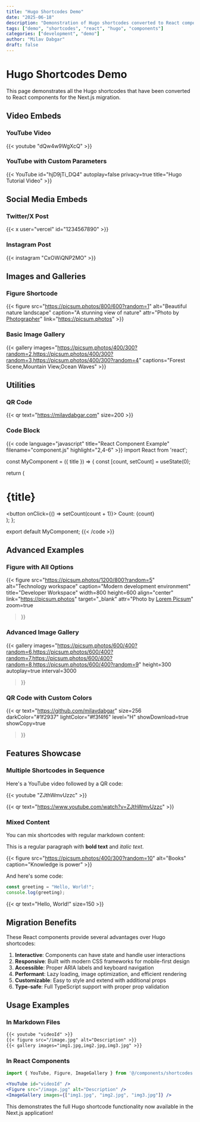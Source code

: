 ```yaml
---
title: "Hugo Shortcodes Demo"
date: "2025-06-18"
description: "Demonstration of Hugo shortcodes converted to React components"
tags: ["demo", "shortcodes", "react", "hugo", "components"]
categories: ["development", "demo"]
author: "Milav Dabgar"
draft: false
---
```


# Hugo Shortcodes Demo

This page demonstrates all the Hugo shortcodes that have been converted to React components for the Next.js migration.

## Video Embeds

### YouTube Video
{{< youtube "dQw4w9WgXcQ" >}}

### YouTube with Custom Parameters
{{< YouTube id="hjD9jTi_DQ4" autoplay=false privacy=true title="Hugo Tutorial Video" >}}

## Social Media Embeds

### Twitter/X Post
{{< x user="vercel" id="1234567890" >}}

### Instagram Post
{{< instagram "CxOWiQNP2MO" >}}

## Images and Galleries

### Figure Shortcode
{{< figure src="https://picsum.photos/800/600?random=1" alt="Beautiful nature landscape" caption="A stunning view of nature" attr="Photo by [Photographer](https://picsum.photos)" link="https://picsum.photos" >}}

### Basic Image Gallery
{{< gallery images="https://picsum.photos/400/300?random=2,https://picsum.photos/400/300?random=3,https://picsum.photos/400/300?random=4" captions="Forest Scene,Mountain View,Ocean Waves" >}}

## Utilities

### QR Code
{{< qr text="https://milavdabgar.com" size=200 >}}

### Code Block
{{< code language="javascript" title="React Component Example" filename="component.js" highlight="2,4-6" >}}
import React from 'react';

const MyComponent = ({ title }) => {
  const [count, setCount] = useState(0);
  
  return (
    <div>
      <h1>{title}</h1>
      <button onClick={() => setCount(count + 1)}>
        Count: {count}
      </button>
    </div>
  );
};

export default MyComponent;
{{< /code >}}

## Advanced Examples

### Figure with All Options
{{< figure 
  src="https://picsum.photos/1200/800?random=5" 
  alt="Technology workspace" 
  caption="Modern development environment" 
  title="Developer Workspace"
  width=800 
  height=600 
  align="center"
  link="https://picsum.photos"
  target="_blank"
  attr="Photo by [Lorem Picsum](https://picsum.photos)"
  zoom=true
>}}

### Advanced Image Gallery
{{< gallery 
  images="https://picsum.photos/600/400?random=6,https://picsum.photos/600/400?random=7,https://picsum.photos/600/400?random=8,https://picsum.photos/600/400?random=9"
  height=300
  autoplay=true
  interval=3000
>}}

### QR Code with Custom Colors
{{< qr 
  text="https://github.com/milavdabgar" 
  size=256 
  darkColor="#1f2937" 
  lightColor="#f3f4f6"
  level="H"
  showDownload=true
  showCopy=true
>}}

## Features Showcase

### Multiple Shortcodes in Sequence

Here's a YouTube video followed by a QR code:

{{< youtube "ZJthWmvUzzc" >}}

{{< qr text="https://www.youtube.com/watch?v=ZJthWmvUzzc" >}}

### Mixed Content

You can mix shortcodes with regular markdown content:

This is a regular paragraph with **bold text** and *italic text*.

{{< figure src="https://picsum.photos/400/300?random=10" alt="Books" caption="Knowledge is power" >}}

And here's some code:

```javascript
const greeting = "Hello, World!";
console.log(greeting);
```

{{< qr text="Hello, World!" size=150 >}}

## Migration Benefits

These React components provide several advantages over Hugo shortcodes:

1. **Interactive**: Components can have state and handle user interactions
2. **Responsive**: Built with modern CSS frameworks for mobile-first design  
3. **Accessible**: Proper ARIA labels and keyboard navigation
4. **Performant**: Lazy loading, image optimization, and efficient rendering
5. **Customizable**: Easy to style and extend with additional props
6. **Type-safe**: Full TypeScript support with proper prop validation

## Usage Examples

### In Markdown Files
```markdown
{{< youtube "videoId" >}}
{{< figure src="/image.jpg" alt="Description" >}}
{{< gallery images="img1.jpg,img2.jpg,img3.jpg" >}}
```

### In React Components
```jsx
import { YouTube, Figure, ImageGallery } from '@/components/shortcodes';

<YouTube id="videoId" />
<Figure src="/image.jpg" alt="Description" />
<ImageGallery images={["img1.jpg", "img2.jpg", "img3.jpg"]} />
```

This demonstrates the full Hugo shortcode functionality now available in the Next.js application!
